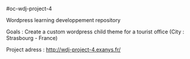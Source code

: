 #oc-wdj-project-4

Wordpress learning developpement repository

Goals : Create a custom wordpress child theme for a tourist office (City : Strasbourg - France)

Project adress : http://wdj-project-4.exanys.fr/

